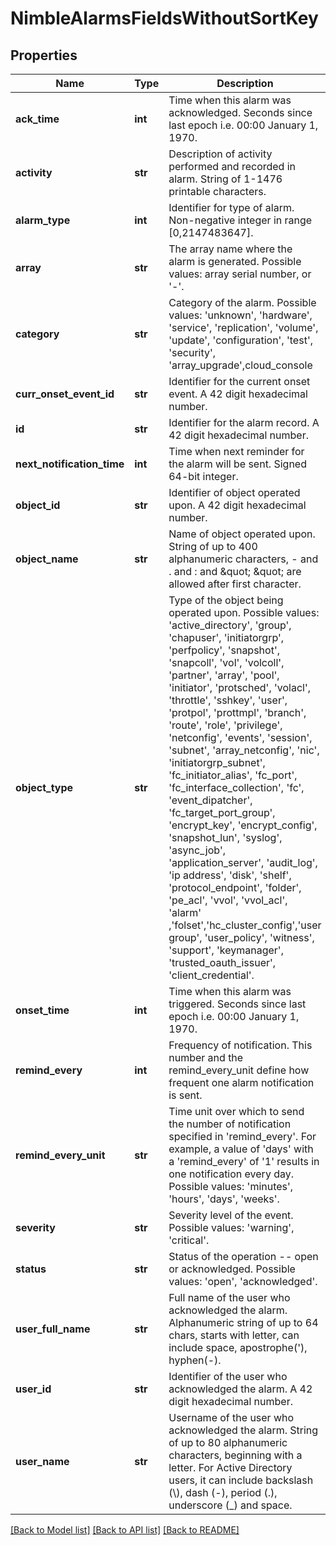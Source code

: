 # NimbleAlarmsFieldsWithoutSortKey

## Properties
Name | Type | Description | Notes
------------ | ------------- | ------------- | -------------
**ack_time** | **int** | Time when this alarm was acknowledged. Seconds since last epoch i.e. 00:00 January 1, 1970. | [optional] 
**activity** | **str** | Description of activity performed and recorded in alarm. String of 1-1476 printable characters. | [optional] 
**alarm_type** | **int** | Identifier for type of alarm. Non-negative integer in range [0,2147483647]. | [optional] 
**array** | **str** | The array name where the alarm is generated.  Possible values: array serial number, or &#39;-&#39;. | [optional] 
**category** | **str** | Category of the alarm. Possible values: &#39;unknown&#39;, &#39;hardware&#39;, &#39;service&#39;, &#39;replication&#39;, &#39;volume&#39;, &#39;update&#39;, &#39;configuration&#39;, &#39;test&#39;, &#39;security&#39;, &#39;array_upgrade&#39;,cloud_console | [optional] 
**curr_onset_event_id** | **str** | Identifier for the current onset event. A 42 digit hexadecimal number. | [optional] 
**id** | **str** | Identifier for the alarm record. A 42 digit hexadecimal number. | [optional] 
**next_notification_time** | **int** | Time when next reminder for the alarm will be sent. Signed 64-bit integer. | [optional] 
**object_id** | **str** | Identifier of object operated upon. A 42 digit hexadecimal number. | [optional] 
**object_name** | **str** | Name of object operated upon. String of up to 400 alphanumeric characters, - and . and : and \&quot; \&quot; are allowed after first character. | [optional] 
**object_type** | **str** | Type of the object being operated upon. Possible values: &#39;active_directory&#39;, &#39;group&#39;, &#39;chapuser&#39;, &#39;initiatorgrp&#39;, &#39;perfpolicy&#39;, &#39;snapshot&#39;, &#39;snapcoll&#39;, &#39;vol&#39;, &#39;volcoll&#39;, &#39;partner&#39;, &#39;array&#39;, &#39;pool&#39;, &#39;initiator&#39;, &#39;protsched&#39;, &#39;volacl&#39;, &#39;throttle&#39;, &#39;sshkey&#39;, &#39;user&#39;, &#39;protpol&#39;, &#39;prottmpl&#39;, &#39;branch&#39;, &#39;route&#39;, &#39;role&#39;, &#39;privilege&#39;, &#39;netconfig&#39;, &#39;events&#39;, &#39;session&#39;, &#39;subnet&#39;, &#39;array_netconfig&#39;, &#39;nic&#39;, &#39;initiatorgrp_subnet&#39;, &#39;fc_initiator_alias&#39;, &#39;fc_port&#39;, &#39;fc_interface_collection&#39;, &#39;fc&#39;, &#39;event_dipatcher&#39;, &#39;fc_target_port_group&#39;, &#39;encrypt_key&#39;, &#39;encrypt_config&#39;, &#39;snapshot_lun&#39;, &#39;syslog&#39;, &#39;async_job&#39;, &#39;application_server&#39;, &#39;audit_log&#39;, &#39;ip address&#39;, &#39;disk&#39;, &#39;shelf&#39;, &#39;protocol_endpoint&#39;, &#39;folder&#39;, &#39;pe_acl&#39;, &#39;vvol&#39;, &#39;vvol_acl&#39;, &#39;alarm&#39; ,&#39;folset&#39;,&#39;hc_cluster_config&#39;,&#39;user group&#39;, &#39;user_policy&#39;, &#39;witness&#39;, &#39;support&#39;, &#39;keymanager&#39;, &#39;trusted_oauth_issuer&#39;, &#39;client_credential&#39;. | [optional] 
**onset_time** | **int** | Time when this alarm was triggered. Seconds since last epoch i.e. 00:00 January 1, 1970. | [optional] 
**remind_every** | **int** | Frequency of notification. This number and the remind_every_unit define how frequent one alarm notification is sent. | [optional] 
**remind_every_unit** | **str** | Time unit over which to send the number of notification specified in &#39;remind_every&#39;. For example, a value of &#39;days&#39; with a &#39;remind_every&#39; of &#39;1&#39; results in one notification every day. Possible values: &#39;minutes&#39;, &#39;hours&#39;, &#39;days&#39;, &#39;weeks&#39;. | [optional] 
**severity** | **str** | Severity level of the event. Possible values: &#39;warning&#39;, &#39;critical&#39;. | [optional] 
**status** | **str** | Status of the operation -- open or acknowledged. Possible values: &#39;open&#39;, &#39;acknowledged&#39;. | [optional] 
**user_full_name** | **str** | Full name of the user who acknowledged the alarm. Alphanumeric string of up to 64 chars, starts with letter, can include space, apostrophe(&#39;), hyphen(-). | [optional] 
**user_id** | **str** | Identifier of the user who acknowledged the alarm. A 42 digit hexadecimal number. | [optional] 
**user_name** | **str** | Username of the user who acknowledged the alarm. String of up to 80 alphanumeric characters, beginning with a letter. For Active Directory users, it can include backslash (\\), dash (-), period (.), underscore (_) and space. | [optional] 

[[Back to Model list]](../README.md#documentation-for-models) [[Back to API list]](../README.md#documentation-for-api-endpoints) [[Back to README]](../README.md)


